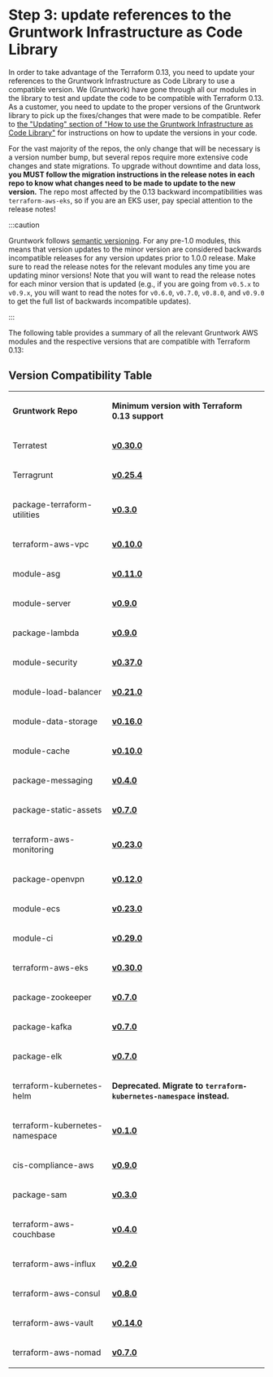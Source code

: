 # Step 3: update references to the Gruntwork Infrastructure as Code Library

In order to take advantage of the Terraform 0.13, you need to update your references to the Gruntwork
Infrastructure as Code Library to use a compatible version. We (Gruntwork) have gone through all our modules in the
library to test and update the code to be compatible with Terraform 0.13. As a customer, you need to update to
the proper versions of the Gruntwork library to pick up the fixes/changes that were made to be compatible. Refer to
[the
"Updating" section of "How to use the Gruntwork Infrastructure as Code Library"](https://gruntwork.io/guides/foundations/how-to-use-gruntwork-infrastructure-as-code-library/#updating) for instructions on how to update the
versions in your code.

For the vast majority of the repos, the only change that will be necessary is a version number bump, but several repos
require more extensive code changes and state migrations. To upgrade without downtime and data loss, **you MUST follow
the migration instructions in the release notes in each repo to know what changes need to be made to update to the new
version.** The repo most affected by the 0.13 backward incompatibilities was `terraform-aws-eks`, so if you are an EKS
user, pay special attention to the release notes!

:::caution

Gruntwork follows [semantic
versioning](https://gruntwork.io/guides/foundations/how-to-use-gruntwork-infrastructure-as-code-library/#versioning).
For any pre-1.0 modules, this means that version updates to the minor version
are considered backwards incompatible releases for any version updates prior to
1.0.0 release. Make sure to read the release notes for the relevant modules any
time you are updating minor versions! Note that you will want to read the
release notes for each minor version that is updated (e.g., if you are going
from `v0.5.x` to `v0.9.x`, you will want to read the notes for `v0.6.0`,
`v0.7.0`, `v0.8.0`, and `v0.9.0` to get the full list of backwards incompatible
updates).

:::

The following table provides a summary of all the relevant Gruntwork AWS modules and the respective versions that are
compatible with Terraform 0.13:

## Version Compatibility Table

<table>
<colgroup>
<col />
<col />
</colgroup>
<tbody>
<tr className="odd">
<td><p><strong>Gruntwork Repo</strong></p></td>
<td><p><strong>Minimum version with Terraform 0.13 support</strong></p></td>
</tr>
<tr className="even">
<td><p>Terratest</p></td>
<td><p><strong><a href="https://github.com/gruntwork-io/terratest/releases/tag/v0.30.0">v0.30.0</a></strong></p></td>
</tr>
<tr className="odd">
<td><p>Terragrunt</p></td>
<td><p><strong><a href="https://github.com/gruntwork-io/terragrunt/releases/tag/v0.25.4">v0.25.4</a></strong></p></td>
</tr>
<tr className="even">
<td><p>package-terraform-utilities</p></td>
<td><p><strong><a href="https://github.com/gruntwork-io/package-terraform-utilities/releases/tag/v0.3.0">v0.3.0</a></strong></p></td>
</tr>
<tr className="odd">
<td><p>terraform-aws-vpc</p></td>
<td><p><strong><a href="https://github.com/gruntwork-io/terraform-aws-vpc/releases/tag/v0.10.0">v0.10.0</a></strong></p></td>
</tr>
<tr className="even">
<td><p>module-asg</p></td>
<td><p><strong><a href="https://github.com/gruntwork-io/module-asg/releases/tag/v0.11.0">v0.11.0</a></strong></p></td>
</tr>
<tr className="odd">
<td><p>module-server</p></td>
<td><p><strong><a href="https://github.com/gruntwork-io/module-server/releases/tag/v0.9.0">v0.9.0</a></strong></p></td>
</tr>
<tr className="even">
<td><p>package-lambda</p></td>
<td><p><strong><a href="https://github.com/gruntwork-io/package-lambda/releases/tag/v0.9.0">v0.9.0</a></strong></p></td>
</tr>
<tr className="odd">
<td><p>module-security</p></td>
<td><p><strong><a href="https://github.com/gruntwork-io/module-security/releases/tag/v0.37.0">v0.37.0</a></strong></p></td>
</tr>
<tr className="even">
<td><p>module-load-balancer</p></td>
<td><p><strong><a href="https://github.com/gruntwork-io/module-load-balancer/releases/tag/v0.21.0">v0.21.0</a></strong></p></td>
</tr>
<tr className="odd">
<td><p>module-data-storage</p></td>
<td><p><strong><a href="https://github.com/gruntwork-io/module-data-storage/releases/tag/v0.16.0">v0.16.0</a></strong></p></td>
</tr>
<tr className="even">
<td><p>module-cache</p></td>
<td><p><strong><a href="https://github.com/gruntwork-io/module-cache/releases/tag/v0.10.0">v0.10.0</a></strong></p></td>
</tr>
<tr className="odd">
<td><p>package-messaging</p></td>
<td><p><strong><a href="https://github.com/gruntwork-io/package-messaging/releases/tag/v0.4.0">v0.4.0</a></strong></p></td>
</tr>
<tr className="even">
<td><p>package-static-assets</p></td>
<td><p><strong><a href="https://github.com/gruntwork-io/package-static-assets/releases/tag/v0.7.0">v0.7.0</a></strong></p></td>
</tr>
<tr className="odd">
<td><p>terraform-aws-monitoring</p></td>
<td><p><strong><a href="https://github.com/gruntwork-io/terraform-aws-monitoring/releases/tag/v0.23.0">v0.23.0</a></strong></p></td>
</tr>
<tr className="even">
<td><p>package-openvpn</p></td>
<td><p><strong><a href="https://github.com/gruntwork-io/package-openvpn/releases/tag/v0.12.0">v0.12.0</a></strong></p></td>
</tr>
<tr className="odd">
<td><p>module-ecs</p></td>
<td><p><strong><a href="https://github.com/gruntwork-io/module-ecs/releases/tag/v0.23.0">v0.23.0</a></strong></p></td>
</tr>
<tr className="even">
<td><p>module-ci</p></td>
<td><p><strong><a href="https://github.com/gruntwork-io/module-ci/releases/tag/v0.29.0">v0.29.0</a></strong></p></td>
</tr>
<tr className="odd">
<td><p>terraform-aws-eks</p></td>
<td><p><strong><a href="https://github.com/gruntwork-io/terraform-aws-eks/releases/tag/v0.30.0">v0.30.0</a></strong></p></td>
</tr>
<tr className="even">
<td><p>package-zookeeper</p></td>
<td><p><strong><a href="https://github.com/gruntwork-io/package-zookeeper/releases/tag/v0.7.0">v0.7.0</a></strong></p></td>
</tr>
<tr className="odd">
<td><p>package-kafka</p></td>
<td><p><strong><a href="https://github.com/gruntwork-io/package-kafka/releases/tag/v0.7.0">v0.7.0</a></strong></p></td>
</tr>
<tr className="even">
<td><p>package-elk</p></td>
<td><p><strong><a href="https://github.com/gruntwork-io/package-elk/releases/tag/v0.7.0">v0.7.0</a></strong></p></td>
</tr>
<tr className="odd">
<td><p>terraform-kubernetes-helm</p></td>
<td><p><strong>Deprecated. Migrate to <code>terraform-kubernetes-namespace</code> instead.</strong></p></td>
</tr>
<tr className="even">
<td><p>terraform-kubernetes-namespace</p></td>
<td><p><strong><a href="https://github.com/gruntwork-io/terraform-kubernetes-namespace/releases/tag/v0.1.0">v0.1.0</a></strong></p></td>
</tr>
<tr className="odd">
<td><p>cis-compliance-aws</p></td>
<td><p><strong><a href="https://github.com/gruntwork-io/cis-compliance-aws/releases/tag/v0.9.0">v0.9.0</a></strong></p></td>
</tr>
<tr className="even">
<td><p>package-sam</p></td>
<td><p><strong><a href="https://github.com/gruntwork-io/package-sam/releases/tag/v0.3.0">v0.3.0</a></strong></p></td>
</tr>
<tr className="odd">
<td><p>terraform-aws-couchbase</p></td>
<td><p><strong><a href="https://github.com/gruntwork-io/terraform-aws-couchbase/releases/tag/v0.4.0">v0.4.0</a></strong></p></td>
</tr>
<tr className="even">
<td><p>terraform-aws-influx</p></td>
<td><p><strong><a href="https://github.com/gruntwork-io/terraform-aws-influx/releases/tag/v0.2.0">v0.2.0</a></strong></p></td>
</tr>
<tr className="odd">
<td><p>terraform-aws-consul</p></td>
<td><p><strong><a href="https://github.com/hashicorp/terraform-aws-consul/releases/tag/v0.8.0">v0.8.0</a></strong></p></td>
</tr>
<tr className="even">
<td><p>terraform-aws-vault</p></td>
<td><p><strong><a href="https://github.com/hashicorp/terraform-aws-vault/releases/tag/v0.14.0">v0.14.0</a></strong></p></td>
</tr>
<tr className="odd">
<td><p>terraform-aws-nomad</p></td>
<td><p><strong><a href="https://github.com/hashicorp/terraform-aws-nomad/releases/tag/v0.7.0">v0.7.0</a></strong></p></td>
</tr>
</tbody>
</table>


<!-- ##DOCS-SOURCER-START
{"sourcePlugin":"Local File Copier","hash":"74d993dfd6e93e5bb7dd3cd54bb333e7"}
##DOCS-SOURCER-END -->
